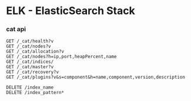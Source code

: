 
# ELK - ElasticSearch Stack

### cat api

```http
GET /_cat/health?v
GET /_cat/nodes?v
GET /_cat/allocation?v
GET /_cat/nodes?h=ip,port,heapPercent,name
GET /_cat/indices/
GET /_cat/master?v
GET /_cat/recovery?v
GET /_cat/plugins?v&s=component&h=name,component,version,description

DELETE /index_name
DELETE /index_pattern*
```

